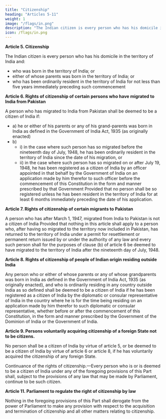 ```yaml
---
title: "Citizenship"
heading: "Articles 5-11"
weight: 1
image: "/flags/in.png"
description: "The Indian citizen is every person who has his domicile in the territory of India"
icon: /flags/in.png
---
```



**Article 5. Citizenship**

The Indian citizen is every person who has his domicile in the territory of India and:

- who was born in the territory of India; or
- either of whose parents was born in the territory of India; or
- who has been ordinarily resident in the territory of India for not less than five years immediately preceding such commencement

**Article 6. Rights of citizenship of certain persons who have migrated to India from Pakistan**

A person who has migrated to India from Pakistan shall be deemed to be a citizen of India if:

- a) he or either of his parents or any of his grand-parents was born in India as defined in the Government of India Act, 1935 (as originally enacted)
- b) 
  - i) in the case where such person has so migrated before the nineteenth day of July, 1948, he has been ordinarily resident in the territory of India since the date of his migration, or 
  - ii) in the case where such person has so migrated on or after July 19, 1948, he has been registered as a citizen of India by an officer appointed in that behalf by the Government of India on an application made by him therefor to such officer before the commencement of this Constitution in the form and manner prescribed by that Government Provided that no person shall be so registered unless he has been resident in the territory of India for at least 6 months immediately preceding the date of his application.

**Article 7. Rights of citizenship of certain migrants to Pakistan**

A person who has after March 1, 1947, migrated from India to Pakistan is not a citizen of India Provided that nothing in this article shall apply to a person who, after having so migrated to the territory now included in Pakistan, has returned to the territory of India under a permit for resettlement or permanent return issued by or under the authority of any law and every such person shall for the purposes of clause
(b) of article 6 be deemed to have migrated to the territory of India after the nineteenth day of July, 1948.


**Article 8. Rights of citizenship of people of Indian origin residing outside India**

Any person who or either of whose parents or any of whose grandparents was born in India as defined in the Government of India Act, 1935 (as originally enacted), and who is ordinarily residing in any country outside India as so defined shall be deemed to be a citizen of India if he has been registered as a citizen of India by the diplomatic or consular representative of India in the country where he is for the time being residing on an application made by him therefor to such diplomatic or consular representative, whether before or after the commencement of this Constitution, in the form and manner prescribed by the Government of the Dominion of India or the Government of India.

**Article 9. Persons voluntarily acquiring citizenship of a foreign State not to be citizens.**

No person shall be a citizen of India by virtue of article 5, or be deemed to be a citizen of India by virtue of article 6 or
article 8, if he has voluntarily acquired the citizenship of any foreign State.

Continuance of the rights of citizenship.—Every person who is or is deemed to be a citizen of
India under any of the foregoing provisions of this Part shall, subject to the provisions of any law that may
be made by Parliament, continue to be such citizen.


**Article 11. Parliament to regulate the right of citizenship by law**

Nothing in the foregoing provisions of this Part shall derogate from the power of Parliament to make any provision with respect to the acquisition
and termination of citizenship and all other matters relating to citizenship.

